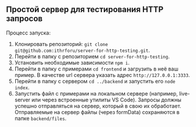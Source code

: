 ## Простой сервер для тестирования HTTP запросов

Процесс запуска:
1. Клонировать репозиторий: `git clone git@github.com:ithrforu/server-for-http-testing.git`.
2. Перейти в папку с репозиторием `cd server-for-http-testing`.
3. Установить необходимые зависимости `npm i`.
4. Перейти в папку с примерами `cd frontend` и загрузить в неё ваш пример. В качестве url сервера указать адрес `http://127.0.0.1:3333`.
5. Перейти в папку с сервером `сd ../backend` и запустить его `node index`.
6. Запустить файл с примерами на локальном сервере (например, live-server или через встроенные утилиты VS Code). Запросы должны успешно отправляться на сервер, который в свою их обработает. Отправляемые на сервер файлы (через formData) сохраняются в папке `backend/files`.